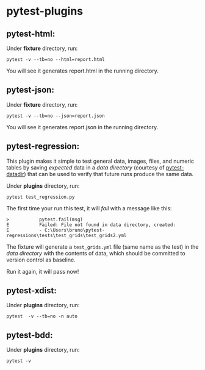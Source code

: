 # pytest-plugins

## pytest-html:

Under **fixture** directory, run:

```
pytest -v --tb=no --html=report.html
```

You will see it generates report.html in the running directory.

## pytest-json:

Under **fixture** directory, run:

```
pytest -v --tb=no --json=report.json
```

You will see it generates report.json in the running directory.



## pytest-regression:

This plugin makes it simple to test general data, images, files, and numeric tables by saving *expected* data in a *data directory* (courtesy of [pytest-datadir](https://github.com/gabrielcnr/pytest-datadir)) that can be used to verify that future runs produce the same data.

Under **plugins** directory, run:

```
pytest test_regression.py
```

The first time your run this test, it will *fail* with a message like this:

```
>           pytest.fail(msg)
E           Failed: File not found in data directory, created:
E           - C:\Users\bruno\pytest-regressions\tests\test_grids\test_grids2.yml
```

The fixture will generate a `test_grids.yml` file (same name as the test) in the *data directory* with the contents of data, which should be committed to  version control as baseline.

Run it again, it will pass now! 



## pytest-xdist:

Under **plugins** directory, run:

```
pytest  -v --tb=no -n auto
```



## pytest-bdd:

Under **plugins** directory, run:

```
pytest -v
```

